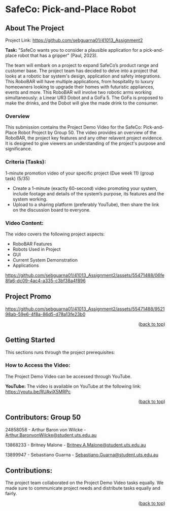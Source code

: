 # SafeCo: Pick-and-Place Robot

<!-- ABOUT THE PROJECT -->
## About The Project
Project Link: https://github.com/sebguarna01/41013_Assignment2

**Task:** "SafeCo wants you to consider a plausible application for a pick-and-place robot that has a gripper" (Paul, 2023).

The team will embark on a project to expand SafeCo’s product range and customer base. The project team has decided to delve into a project that looks at a robotic bar system's design, application and safety integrations. This RoboBAR will have multiple applications, from hospitality to luxury homeowners looking to upgrade their homes with futuristic appliances, events and more. This RoboBAR will involve two robotic arms working simultaneously: a Linear UR3 Dobot and a GoFa 5. The GoFa is proposed to make the drinks, and the Dobot will give the made drink to the consumer. 

### Overview
This submission contains the Project Demo Video for the SafeCo: Pick-and-Place Robot Project by Group 50. The video provides an overview of the RoboBAR, the project key features and any other relavent project evidence. It is designed to give viewers an understanding of the project's purpose and significance.

### Criteria (Tasks):
1-minute promotion video of your specific project (Due week 11) (group task) (5/35)

* Create a 1-minute (exactly 60-second) video promoting your system, include footage and details of the system’s purpose, its features and the system working.
* Upload to a sharing platform (preferably YouTube), then share the link on the discussion board to everyone.

### Video Content:
The video covers the following project aspects: 
* RoboBAR Features
* Robots Used in Project
* GUI
* Current System Demonstration
* Applications

https://github.com/sebguarna01/41013_Assignment2/assets/55471488/06fe8fa6-dc09-4ac4-a335-c3bf38a4f896

## Project Promo
https://github.com/sebguarna01/41013_Assignment2/assets/55471488/952198ab-59e6-4f8a-86d5-d78a13fe23b0

<p align="right">(<a href="#readme-top">back to top</a>)</p>

<!-- GETTING STARTED -->
## Getting Started
This sections runs through the project prerequisites:

### How to Access the Video:
The Project Demo Video can be accessed through YouTube.

**YouTube:**
The video is available on YouTube at the following link: https://youtu.be/RUAviX5MRPc

<p align="right">(<a href="#readme-top">back to top</a>)</p>

<!-- CONTRIBUTORS -->
## Contributors: Group 50
24858058 - Arthur Baron von Wilcke - Arthur.BaronvonWilcke@student.uts.edu.au

13868233 - Britney Malone - Britney.A.Malone@student.uts.edu.au

13899947 - Sebastiano Guarna - Sebastiano.Guarna@student.uts.edu.au

<!-- CONTRIBUTIONS -->
## Contributions:
The project team collaborated on the Project Demo Video tasks equally. We made sure to communicate project needs and distribute tasks equally and fairly.

<p align="right">(<a href="#readme-top">back to top</a>)</p>
